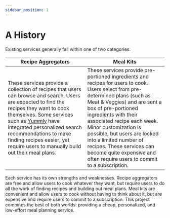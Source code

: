 ```yaml
---
sidebar_position: 1
---
```


# A History

Existing services generally fall within one of two categories:

| Recipe Aggregators                                                                                                                                                                                                                                                                                                                                          | Meal Kits                                                                                                                                                                                                                                                                                                                                                                                                                       |
| ----------------------------------------------------------------------------------------------------------------------------------------------------------------------------------------------------------------------------------------------------------------------------------------------------------------------------------------------------------- | ------------------------------------------------------------------------------------------------------------------------------------------------------------------------------------------------------------------------------------------------------------------------------------------------------------------------------------------------------------------------------------------------------------------------------- |
| These services provide a collection of recipes that users can browse and search. Users are expected to find the recipes they want to cook themselves. Some services such as [Yummly](https://www.yummly.com/) have integrated personalized search recommendations to make finding recipes easier, yet require users to manually build out their meal plans. | These services provide pre-portioned ingredients and recipes for users to cook. Users select from pre-determined plans (such as Meat \& Veggies) and are sent a box of pre-portioned ingredients with their associated recipe each week. Minor customization is possible, but users are locked into a limited number of recipes. These services can become quite expensive and often require users to commit to a subscription. |

Each service has its own strengths and weaknesses. Recipe aggregators are free and allow users to cook whatever they want, but require users to do all the work of finding recipes and building out meal plans. Meal kits are convenient and allow users to cook without having to think about it, but are expensive and require users to commit to a subscription. This project combines the best of both worlds: providing a cheap, personalized, and low-effort meal planning service.

